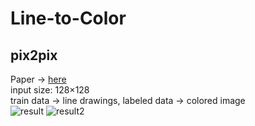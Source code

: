 # Line-to-Color

## pix2pix  
Paper -> [here](https://arxiv.org/abs/1611.07004 "here")  
input size: 128×128  
train data -> line drawings, labeled data -> colored image  
![result](https://github.com/SerialLain3170/Line-to-Color/blob/master/result.png)
![result2](https://github.com/SerialLain3170/Line-to-Color/blob/master/result2.png)
